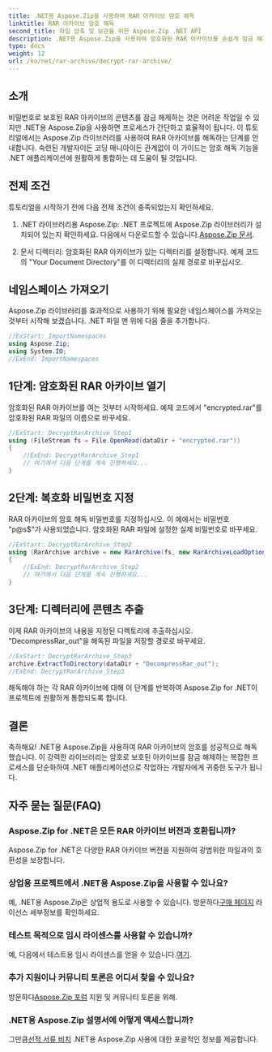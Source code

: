 ```yaml
---
title: .NET용 Aspose.Zip을 사용하여 RAR 아카이브 암호 해독
linktitle: RAR 아카이브 암호 해독
second_title: 파일 압축 및 보관을 위한 Aspose.Zip .NET API
description: .NET용 Aspose.Zip을 사용하여 암호화된 RAR 아카이브를 손쉽게 잠금 해제하세요. 원활한 통합과 효율적인 암호 해독을 위한 단계별 가이드를 따르세요.
type: docs
weight: 12
url: /ko/net/rar-archive/decrypt-rar-archive/
---
```


## 소개

비밀번호로 보호된 RAR 아카이브의 콘텐츠를 잠금 해제하는 것은 어려운 작업일 수 있지만 .NET용 Aspose.Zip을 사용하면 프로세스가 간단하고 효율적이 됩니다. 이 튜토리얼에서는 Aspose.Zip 라이브러리를 사용하여 RAR 아카이브를 해독하는 단계를 안내합니다. 숙련된 개발자이든 코딩 매니아이든 관계없이 이 가이드는 암호 해독 기능을 .NET 애플리케이션에 원활하게 통합하는 데 도움이 될 것입니다.

## 전제 조건

튜토리얼을 시작하기 전에 다음 전제 조건이 충족되었는지 확인하세요.

1.  .NET 라이브러리용 Aspose.Zip: .NET 프로젝트에 Aspose.Zip 라이브러리가 설치되어 있는지 확인하세요. 다음에서 다운로드할 수 있습니다.[Aspose.Zip 문서](https://reference.aspose.com/zip/net/).

2. 문서 디렉터리: 암호화된 RAR 아카이브가 있는 디렉터리를 설정합니다. 예제 코드의 "Your Document Directory"를 이 디렉터리의 실제 경로로 바꾸십시오.

## 네임스페이스 가져오기

Aspose.Zip 라이브러리를 효과적으로 사용하기 위해 필요한 네임스페이스를 가져오는 것부터 시작해 보겠습니다. .NET 파일 맨 위에 다음 줄을 추가합니다.

```csharp
//ExStart: ImportNamespaces
using Aspose.Zip;
using System.IO;
//ExEnd: ImportNamespaces
```

## 1단계: 암호화된 RAR 아카이브 열기

암호화된 RAR 아카이브를 여는 것부터 시작하세요. 예제 코드에서 "encrypted.rar"를 암호화된 RAR 파일의 이름으로 바꾸세요.

```csharp
//ExStart: DecryptRarArchive_Step1
using (FileStream fs = File.OpenRead(dataDir + "encrypted.rar"))
{
    //ExEnd: DecryptRarArchive_Step1
    // 여기에서 다음 단계를 계속 진행하세요...
}
```

## 2단계: 복호화 비밀번호 지정

RAR 아카이브의 암호 해독 비밀번호를 지정하십시오. 이 예에서는 비밀번호 "p@s$"가 사용되었습니다. 암호화된 RAR 파일에 설정한 실제 비밀번호로 바꾸세요.

```csharp
//ExStart: DecryptRarArchive_Step2
using (RarArchive archive = new RarArchive(fs, new RarArchiveLoadOptions() { DecryptionPassword = "p@s$" }))
{
    //ExEnd: DecryptRarArchive_Step2
    // 여기에서 다음 단계를 계속 진행하세요...
}
```

## 3단계: 디렉터리에 콘텐츠 추출

이제 RAR 아카이브의 내용을 지정된 디렉토리에 추출하십시오. "DecompressRar_out"을 해독된 파일을 저장할 경로로 바꾸세요.

```csharp
//ExStart: DecryptRarArchive_Step3
archive.ExtractToDirectory(dataDir + "DecompressRar_out");
//ExEnd: DecryptRarArchive_Step3
```

해독해야 하는 각 RAR 아카이브에 대해 이 단계를 반복하여 Aspose.Zip for .NET이 프로젝트에 원활하게 통합되도록 합니다.

## 결론

축하해요! .NET용 Aspose.Zip을 사용하여 RAR 아카이브의 암호를 성공적으로 해독했습니다. 이 강력한 라이브러리는 암호로 보호된 아카이브를 잠금 해제하는 복잡한 프로세스를 단순화하여 .NET 애플리케이션으로 작업하는 개발자에게 귀중한 도구가 됩니다.

## 자주 묻는 질문(FAQ)

### Aspose.Zip for .NET은 모든 RAR 아카이브 버전과 호환됩니까?
Aspose.Zip for .NET은 다양한 RAR 아카이브 버전을 지원하여 광범위한 파일과의 호환성을 보장합니다.

### 상업용 프로젝트에서 .NET용 Aspose.Zip을 사용할 수 있나요?
 예, .NET용 Aspose.Zip은 상업적 용도로 사용할 수 있습니다. 방문하다[구매 페이지](https://purchase.aspose.com/buy) 라이선스 세부정보를 확인하세요.

### 테스트 목적으로 임시 라이센스를 사용할 수 있습니까?
 예, 다음에서 테스트용 임시 라이센스를 얻을 수 있습니다.[여기](https://purchase.aspose.com/temporary-license/).

### 추가 지원이나 커뮤니티 토론은 어디서 찾을 수 있나요?
 방문하다[Aspose.Zip 포럼](https://forum.aspose.com/c/zip/37) 지원 및 커뮤니티 토론을 위해.

### .NET용 Aspose.Zip 설명서에 어떻게 액세스합니까?
 그만큼[선적 서류 비치](https://reference.aspose.com/zip/net/) .NET용 Aspose.Zip 사용에 대한 포괄적인 정보를 제공합니다.
